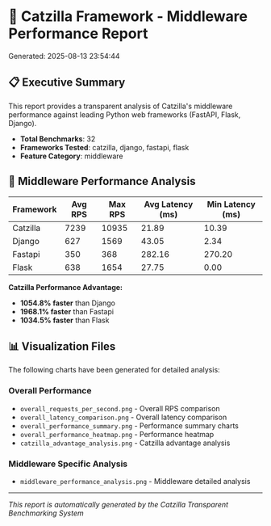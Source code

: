 # 🚀 Catzilla Framework - Middleware Performance Report
Generated: 2025-08-13 23:54:44

## 📋 Executive Summary

This report provides a transparent analysis of Catzilla's middleware performance
against leading Python web frameworks (FastAPI, Flask, Django).

- **Total Benchmarks**: 32
- **Frameworks Tested**: catzilla, django, fastapi, flask
- **Feature Category**: middleware

## 🎯 Middleware Performance Analysis

| Framework | Avg RPS | Max RPS | Avg Latency (ms) | Min Latency (ms) |
|-----------|---------|---------|------------------|------------------|
| Catzilla | 7239 | 10935 | 21.89 | 10.39 |
| Django | 627 | 1569 | 43.05 | 2.34 |
| Fastapi | 350 | 368 | 282.16 | 270.20 |
| Flask | 638 | 1654 | 27.75 | 0.00 |

**Catzilla Performance Advantage:**

- **1054.8% faster** than Django
- **1968.1% faster** than Fastapi
- **1034.5% faster** than Flask

## 📊 Visualization Files

The following charts have been generated for detailed analysis:

### Overall Performance
- `overall_requests_per_second.png` - Overall RPS comparison
- `overall_latency_comparison.png` - Overall latency comparison
- `overall_performance_summary.png` - Performance summary charts
- `overall_performance_heatmap.png` - Performance heatmap
- `catzilla_advantage_analysis.png` - Catzilla advantage analysis

### Middleware Specific Analysis
- `middleware_performance_analysis.png` - Middleware detailed analysis

---
*This report is automatically generated by the Catzilla Transparent Benchmarking System*
